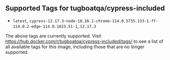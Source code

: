 ## Supported Tags for tugboatqa/cypress-included

* `latest`, `cypress-12.17.3-node-18.16.1-chrome-114.0.5735.133-1-ff-114.0.2-edge-114.0.1823.51-1`, `12.17.3`

The above tags are currently supported. Visit https://hub.docker.com/r/tugboatqa/cypress-included/tags/ to see a list of all available tags for this image, including those that are no longer supported.

